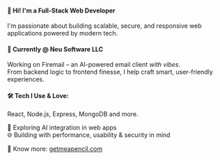 #### 👋 Hi! I'm a Full-Stack Web Developer
I'm passionate about building scalable, secure, and responsive web applications powered by modern tech.

#### 💼 Currently @ Neu Software LLC
Working on Firemail – an AI-powered email client *with vibes*. <br/>
From backend logic to frontend finesse, I help craft smart, user-friendly experiences.

#### 🛠️ Tech I Use & Love:
React, Node.js, Express, MongoDB and more.

🤖 Exploring AI integration in web apps <br/>
🌐 Building with performance, usability & security in mind

🔗 Know more: [getmeapencil.com](https://getmeapencil.com)
